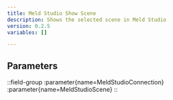 ```yaml
---
title: Meld Studio Show Scene
description: Shows the selected scene in Meld Studio
version: 0.2.5
variables: []

---
```


## Parameters
::field-group
  :parameter{name=MeldStudioConnection}
  :parameter{name=MeldStudioScene}
::
